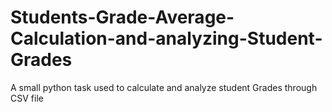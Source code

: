 # Students-Grade-Average-Calculation-and-analyzing-Student-Grades
A small python task used to calculate and analyze student Grades through CSV file
